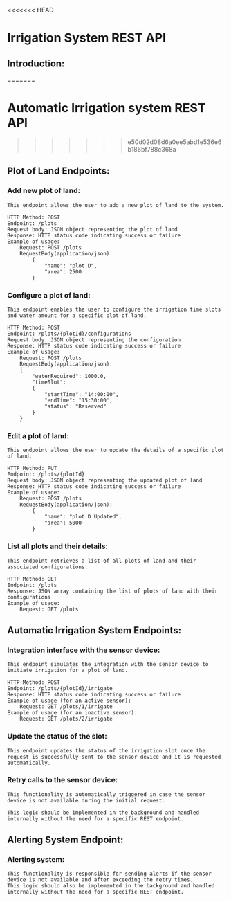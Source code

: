 <<<<<<< HEAD
# Irrigation System REST API

## Introduction:

=======
# Automatic Irrigation system REST API
>>>>>>> e50d02d08d6a0ee5abd1e536e6b186bf788c368a

## Plot of Land Endpoints:

### Add new plot of land:
    This endpoint allows the user to add a new plot of land to the system.
    
    HTTP Method: POST
    Endpoint: /plots
    Request body: JSON object representing the plot of land
    Response: HTTP status code indicating success or failure
    Example of usage:
        Request: POST /plots
        RequestBody(application/json):
            {
                "name": "plot D",
                "area": 2500
            }

### Configure a plot of land: 
    This endpoint enables the user to configure the irrigation time slots and water amount for a specific plot of land.
    
    HTTP Method: POST
    Endpoint: /plots/{plotId}/configurations
    Request body: JSON object representing the configuration
    Response: HTTP status code indicating success or failure
    Example of usage:
        Request: POST /plots
        RequestBody(application/json):
        {
            "waterRequired": 1000.0,
            "timeSlot": 
            {
                "startTime": "14:00:00",
                "endTime": "15:30:00",
                "status": "Reserved"
            }
        }

### Edit a plot of land: 
    This endpoint allows the user to update the details of a specific plot of land.
    
    HTTP Method: PUT
    Endpoint: /plots/{plotId}
    Request body: JSON object representing the updated plot of land
    Response: HTTP status code indicating success or failure
    Example of usage:
        Request: POST /plots
        RequestBody(application/json):
            {
                "name": "plot D Updated",
                "area": 5000
            }

### List all plots and their details: 
    This endpoint retrieves a list of all plots of land and their associated configurations.
    
    HTTP Method: GET
    Endpoint: /plots
    Response: JSON array containing the list of plots of land with their configurations
    Example of usage:
        Request: GET /plots

## Automatic Irrigation System Endpoints:

### Integration interface with the sensor device:
    This endpoint simulates the integration with the sensor device to initiate irrigation for a plot of land.
    
    HTTP Method: POST
    Endpoint: /plots/{plotId}/irrigate
    Response: HTTP status code indicating success or failure
    Example of usage (for an active sensor):
        Request: GET /plots/1/irrigate
    Example of usage (for an inactive sensor):
        Request: GET /plots/2/irrigate

### Update the status of the slot:
    This endpoint updates the status of the irrigation slot once the request is successfully sent to the sensor device and it is requested automatically.

### Retry calls to the sensor device:
    This functionality is automatically triggered in case the sensor device is not available during the initial request.
    
    This logic should be implemented in the background and handled internally without the need for a specific REST endpoint.

## Alerting System Endpoint:
    
### Alerting system: 
    This functionality is responsible for sending alerts if the sensor device is not available and after exceeding the retry times.
    This logic should also be implemented in the background and handled internally without the need for a specific REST endpoint.

